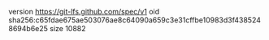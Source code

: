 version https://git-lfs.github.com/spec/v1
oid sha256:c65fdae675ae503076ae8c64090a659c3e31cffbe10983d3f4385248694b6e25
size 10882
